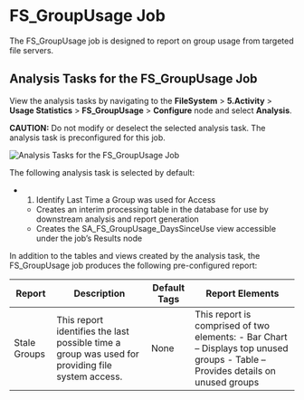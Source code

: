 # FS_GroupUsage Job

The FS_GroupUsage job is designed to report on group usage from targeted file servers.

## Analysis Tasks for the FS_GroupUsage Job

View the analysis tasks by navigating to the **FileSystem** > **5.Activity** > **Usage
Statistics** > **FS_GroupUsage** > **Configure** node and select **Analysis**.

**CAUTION:** Do not modify or deselect the selected analysis task. The analysis task is
preconfigured for this job.

![Analysis Tasks for the FS_GroupUsage Job](/img/product_docs/accessanalyzer/11.6/accessanalyzer/solutions/filesystem/activity/usagestatistics/groupusageanalysis.webp)

The following analysis task is selected by default:

-   1. Identify Last Time a Group was used for Access

    - Creates an interim processing table in the database for use by downstream analysis and report
      generation
    - Creates the SA_FS_GroupUsage_DaysSinceUse view accessible under the job’s Results node

In addition to the tables and views created by the analysis task, the FS_GroupUsage job produces the
following pre-configured report:

| Report       | Description                                                                                      | Default Tags | Report Elements                                                                                                                |
| ------------ | ------------------------------------------------------------------------------------------------ | ------------ | ------------------------------------------------------------------------------------------------------------------------------ |
| Stale Groups | This report identifies the last possible time a group was used for providing file system access. | None         | This report is comprised of two elements: - Bar Chart – Displays top unused groups - Table – Provides details on unused groups |
